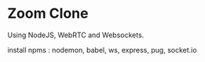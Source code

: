 # Zoom Clone

Using NodeJS, WebRTC and Websockets.


install npms : nodemon, babel, ws, express, pug, socket.io